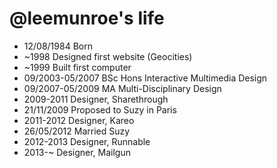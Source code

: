 @leemunroe's life
===============

- 12/08/1984 Born
- ~1998 Designed first website (Geocities)
- ~1999 Built first computer
- 09/2003-05/2007 BSc Hons Interactive Multimedia Design
- 09/2007-05/2009 MA Multi-Disciplinary Design
- 2009-2011 Designer, Sharethrough
- 21/11/2009 Proposed to Suzy in Paris
- 2011-2012 Designer, Kareo
- 26/05/2012 Married Suzy
- 2012-2013 Designer, Runnable
- 2013-~ Designer, Mailgun
